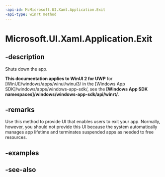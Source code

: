 ```yaml
---
-api-id: M:Microsoft.UI.Xaml.Application.Exit
-api-type: winrt method
---
```


<!-- Method syntax
public void Exit()
-->

# Microsoft.UI.Xaml.Application.Exit

## -description
Shuts down the app.

**This documentation applies to WinUI 2 for UWP** for [WinUI]/windows/apps/winui/winui3/ in the [Windows App SDK]/windows/apps/windows-app-sdk/, see the **[Windows App SDK namespaces]/windows/windows-app-sdk/api/winrt/**.

## -remarks
Use this method to provide UI that enables users to exit your app. Normally, however, you should not provide this UI because the system automatically manages app lifetime and terminates suspended apps as needed to free resources.

## -examples

## -see-also
